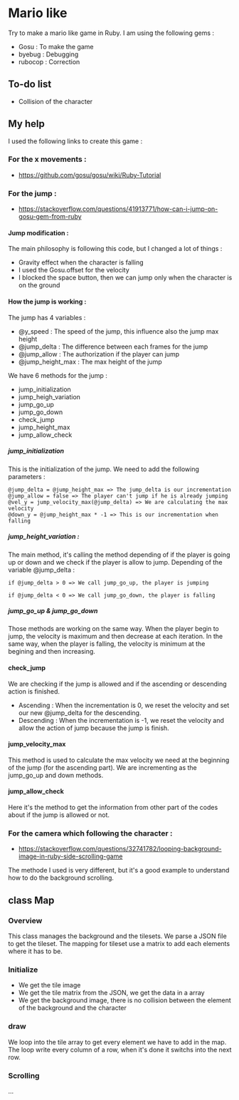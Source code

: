 # Mario like
Try to make a mario like game in Ruby. I am using the following gems :
* Gosu : To make the game
* byebug : Debugging
* rubocop : Correction

## To-do list
* Collision of the character

## My help
I used the following links to create this game :

### For the x movements :
* https://github.com/gosu/gosu/wiki/Ruby-Tutorial

### For the jump :
* https://stackoverflow.com/questions/41913771/how-can-i-jump-on-gosu-gem-from-ruby

#### Jump modification :
The main philosophy is following this code, but I changed a lot of things :
* Gravity effect when the character is falling
* I used the Gosu.offset for the velocity
* I blocked the space button, then we can jump only when the character is on the ground

#### How the jump is working :
The jump has 4 variables :
* @y_speed : The speed of the jump, this influence also the jump max height
* @jump_delta : The difference between each frames for the jump
* @jump_allow : The authorization if the player can jump
* @jump_height_max : The max height of the jump

We have 6 methods for the jump :
* jump_initialization
* jump_heigh_variation
* jump_go_up
* jump_go_down
* check_jump
* jump_height_max
* jump_allow_check

##### jump_initialization

This is the initialization of the jump. We need to add the following parameters :
```
@jump_delta = @jump_height_max => The jump_delta is our incrementation
@jump_allow = false => The player can't jump if he is already jumping
@vel_y = jump_velocity_max(@jump_delta) => We are calculating the max velocity
@down_y = @jump_height_max * -1 => This is our incrementation when falling
```

##### jump_height_variation : 

The main method, it's calling the method depending of if the player is going up or down and we check if the player is allow to jump. Depending of the variable @jump_delta :
```
if @jump_delta > 0 => We call jump_go_up, the player is jumping
```
```
if @jump_delta < 0 => We call jump_go_down, the player is falling
```

##### jump_go_up & jump_go_down

Those methods are working on the same way. When the player begin to jump, the velocity is maximum and then decrease at each iteration. In the same way, when the player is falling, the velocity is minimum at the begining and then increasing.

#### check_jump

We are checking if the jump is allowed and if the ascending or descending action is finished.
* Ascending : When the incrementation is 0, we reset the velocity and set our new @jump_delta for the descending.
* Descending : When the incrementation is -1, we reset the velocity and allow the action of jump because the jump is finish.

#### jump_velocity_max

This method is used to calculate the max velocity we need at the beginning of the jump (for the ascending part). We are incrementing as the jump_go_up and down methods.

#### jump_allow_check

Here it's the method to get the information from other part of the codes about if the jump is allowed or not.

### For the camera which following the character :
* https://stackoverflow.com/questions/32741782/looping-background-image-in-ruby-side-scrolling-game

The methode I used is very different, but it's a good example to understand how to do the background scrolling.

## class Map
### Overview

This class manages the background and the tilesets. We parse a JSON file to get the tileset. The mapping for tileset use a matrix to add each elements where it has to be.

### Initialize

* We get the tile image 
* We get the tile matrix from the JSON, we get the data in a array
* We get the background image, there is no collision between the element of the background and the character

### draw

We loop into the tile array to get every element we have to add in the map. The loop write every column of a row, when it's done it switchs into the next row.

### Scrolling

...